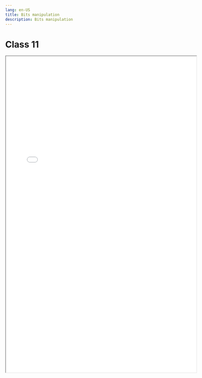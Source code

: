 ```yaml
---
lang: en-US
title: Bits manipulation
description: Bits manipulation
---
```


# Class 11

<iframe src="/pdfs/11-bits-manipulation.pdf" width="120%" height="1000"></iframe>